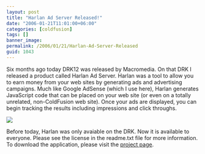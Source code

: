 ```yaml
---
layout: post
title: "Harlan Ad Server Released!"
date: "2006-01-21T11:01:00+06:00"
categories: [coldfusion]
tags: []
banner_image: 
permalink: /2006/01/21/Harlan-Ad-Server-Released
guid: 1043
---
```


Six months ago today DRK12 was released by Macromedia. On that DRK I released a product called Harlan Ad Server. Harlan was a tool to allow you to earn money from your web sites by generating ads and advertising campaigns. Much like Google AdSense (which I use here), Harlan generates JavaScript code that can be placed on your web site (or even on a totally unrelated, non-ColdFusion web site). Once your ads are displayed, you can begin tracking the results including impressions and click throughs. 

<a href="http://ray.camdenfamily.com/images/harlan_large.jpg"><img src="http://ray.camdenfamily.com/images/harlan_small.jpg"></a> 

Before today, Harlan was only avaiable on the DRK. Now it is available to everyone. Please see the license in the readme.txt file for more information. To download the application, please visit the <a href="http://ray.camdenfamily.com/projects/harlan">project page</a>.